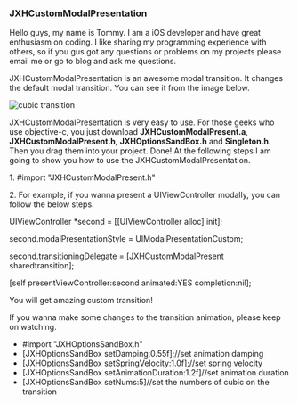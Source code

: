 <h3>JXHCustomModalPresentation</h3>
<p>
  Hello guys, my name is Tommy. I am a iOS developer and have great enthusiasm on coding. I like sharing my programming experience with others, so if you gus got any questions or problems on my projects please email me or go to blog and ask me questions. 
</p>
<p>
  JXHCustomModalPresentation is an awesome modal transition. It changes the default modal transition. You can see it from the image below. 
</p>
<img src="img/customTransition.gif" alt="cubic transition" />
<p>
  JXHCustomModalPresentation is very easy to use. For those geeks who use objective-c, you just download <b>JXHCustomModalPresent.a</b>, <b>JXHCustomModalPresent.h</b>, <b>JXHOptionsSandBox.h</b> and <b>Singleton.h</b>. Then you drag them into your project. Done! At the following steps I am going to show you how to use the JXHCustomModalPresentation.
</p>
<p>
    <p>1.   #import "JXHCustomModalPresent.h"</p>
    <p>2.   For example, if you wanna present a UIViewController modally, you can follow the below steps.</p>
    <p>UIViewController *second = [[UIViewController alloc] init];</p>
    <p>second.modalPresentationStyle = UIModalPresentationCustom; </p>
    <p>second.transitioningDelegate = [JXHCustomModalPresent sharedtransition];</p>
    <p>[self presentViewController:second animated:YES completion:nil];</p>
</P>
<p>
    You will get amazing custom transition!
</p>
<p>
  If you wanna make some changes to the transition animation, please keep on watching.
</p>
<ul>
  <li>#import "JXHOptionsSandBox.h"</li>
  <li>[JXHOptionsSandBox setDamping:0.55f];//set animation damping</li>
  <li>[JXHOptionsSandBox setSpringVelocity:1.0f];//set spring velocity</li>
  <li>[JXHOptionsSandBox setAnimationDuration:1.2f]//set animation duration</li>
  <li>[JXHOptionsSandBox setNums:5]//set the numbers of cubic on the transition</li>
</ul>
